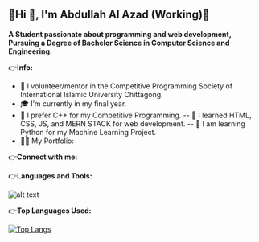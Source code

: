 ## 🚧Hi 👋, I'm Abdullah Al Azad (Working)🚧

**A Student passionate about programming and web development, Pursuing a Degree of Bachelor Science in Computer Science and Engineering.**

👉**Info:**
- 🔭 I volunteer/mentor in the Competitive Programming Society of International Islamic University Chittagong.
- 🎓 I’m currently in my final year.
- 🌱 I prefer C++ for my Competitive Programming.
  -- 🌱 I learned HTML, CSS, JS, and MERN STACK for web development.
  -- 🌱 I am learning Python for my Machine Learning Project.
- 👨‍💻 My Portfolio:

👉**Connect with me:**



👉**Languages and Tools:**

![alt text](https://www.google.com/url?sa=i&url=https%3A%2F%2Fwww.pngwing.com%2Fen%2Ffree-png-nwvsu&psig=AOvVaw0TINfgH8-fNbZvvP8Tuc5k&ust=1723020085986000&source=images&cd=vfe&opi=89978449&ved=0CA4QjRxqFwoTCKDysKb834cDFQAAAAAdAAAAABAE)

👉**Top Languages Used:**

[![Top Langs](https://github-readme-stats.vercel.app/api/top-langs/?username=azad12614)](https://github.com/azad12614/github-readme-stats)

